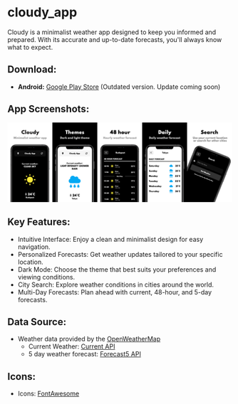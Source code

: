 # cloudy_app

Cloudy is a minimalist weather app designed to keep you informed and prepared. With its accurate and up-to-date forecasts, you'll always know what to expect.

## Download:
* **Android:** [Google Play Store](https://play.google.com/store/apps/details?id=com.flutter.hertelendymm.cloudy&hl=en_SG) (Outdated version. Update coming soon)

## App Screenshots:
<img src="screenshots/cloudy_v3.png" alt="Cloudy App Screenshot 1"/>

## Key Features:
- Intuitive Interface: Enjoy a clean and minimalist design for easy navigation.
- Personalized Forecasts: Get weather updates tailored to your specific location.
- Dark Mode: Choose the theme that best suits your preferences and viewing conditions.
- City Search: Explore weather conditions in cities around the world.
- Multi-Day Forecasts: Plan ahead with current, 48-hour, and 5-day forecasts.

## Data Source:
- Weather data provided by the [OpenWeatherMap](https://openweathermap.org/api)
  - Current Weather: [Current API](https://openweathermap.org/current)
  - 5 day weather forecast: [Forecast5 API](https://openweathermap.org/forecast5)

## Icons:
- Icons: [FontAwesome](https://fontawesome.com/icons)
